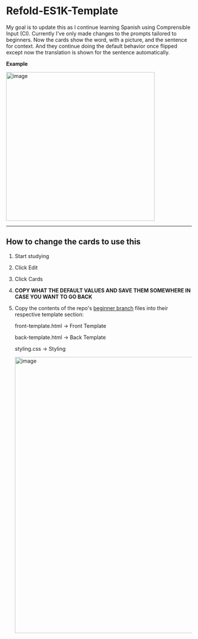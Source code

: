 # Refold-ES1K-Template
My goal is to update this as I continue learning Spanish using Comprensible Input (CI). 
Currently I've only made changes to the prompts tailored to beginners. Now the cards show the word, with a picture, and the sentence for context. And they continue doing the default behavior once flipped except now the translation is shown for the sentence automatically.

**Example**

<img width="403" alt="image" src="https://github.com/user-attachments/assets/3178bd30-675a-4be2-9eaa-c5fc70466824">

___

## How to change the cards to use this
1. Start studying
2. Click Edit
3. Click Cards
4. **COPY WHAT THE DEFAULT VALUES AND SAVE THEM SOMEWHERE IN CASE YOU WANT TO GO BACK**
5. Copy the contents of the repo's [beginner branch](https://github.com/TheNewLad/Refold-ES1K-Template/tree/beginner) files into their respective template section:

   front-template.html -> Front Template

   back-template.html -> Back Template

   styling.css -> Styling

   <img width="748" alt="image" src="https://github.com/user-attachments/assets/9cc3c535-682f-4e35-8677-a8dd1da78f30">
